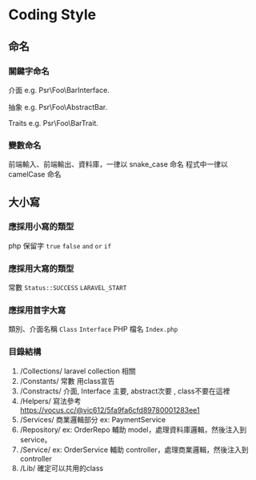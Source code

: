 # Coding Style

## 命名

### 關鍵字命名

介面 e.g. Psr\Foo\BarInterface.

抽象 e.g. Psr\Foo\AbstractBar.

Traits e.g. Psr\Foo\BarTrait.

### 變數命名

前端輸入、前端輸出、資料庫，一律以 snake_case 命名
程式中一律以 camelCase 命名

## 大小寫

### 應採用小寫的類型

php 保留字
`true` `false` `and` `or` `if`

### 應採用大寫的類型

常數
`Status::SUCCESS` `LARAVEL_START`

### 應採用首字大寫

類別、介面名稱
`Class` `Interface`
PHP 檔名
`Index.php`

### 目錄結構

1. /Collections/ laravel collection 相關
1. /Constants/ 常數 用class宣告
1. /Constracts/ 介面, Interface 主要, abstract次要 , class不要在這裡
1. /Helpers/ 寫法參考 https://vocus.cc/@vic612/5fa9fa6cfd89780001283ee1
1. /Services/ 商業邏輯部分 ex: PaymentService
1. /Repository/ ex: OrderRepo 輔助 model，處理資料庫邏輯，然後注入到 service。
1. /Service/ ex: OrderService 輔助 controller，處理商業邏輯，然後注入到 controller
2. /Lib/ 確定可以共用的class
   


